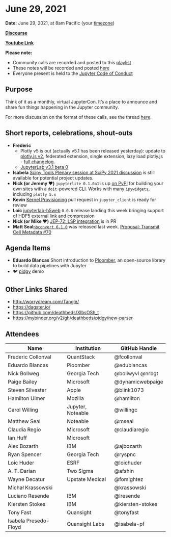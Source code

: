 # June 29, 2021

**Date:** June 29, 2021, at 8am Pacific (your [timezone](https://arewemeetingyet.com/Los%20Angeles/2021-06-29/8:00/Jupyter%20Community%20Call))

**[Discourse](https://discourse.jupyter.org/t/jupyter-community-calls/668)** 

**[Youtube Link](https://youtu.be/-aQFh8rjcdA)**

**Please note:**
- Community calls are recorded and posted to this [playlist](https://www.youtube.com/playlist?list=PLUrHeD2K9Cmkoamm4NjLmvXC4Y6E1o8SP)
- These notes will be recorded and posted [here](https://jupyter.readthedocs.io/en/latest/community/community-call-notes/index.html)
- Everyone present is held to the [Jupyter Code of Conduct](https://jupyter.org/conduct)

## Purpose

Think of it as a monthly, virtual JupyterCon. It’s a place to announce and share fun things happening in the Jupyter community.

For more discussion on the format of these calls, see the thread [here](https://discourse.jupyter.org/t/reviving-the-all-jupyter-team-meetings/423).

## Short reports, celebrations, shout-outs

* **Frederic** 
  * Plotly v5 is out (actually v5.1 has been released yesterday): update to [plotly.js v2](https://github.com/plotly/plotly.js/blob/master/CHANGELOG.md#210----2021-06-18), federated extension, single extension, lazy load plotly.js - [full changelog](https://github.com/plotly/plotly.py/releases/tag/v5.0.0).
  * [JupyterLab v3.1 beta 0](https://github.com/jupyterlab/jupyterlab/releases/tag/v3.1.0b0)
* **Isabela** [Scipy Tools Plenary session at SciPy 2021 discussion](https://discourse.jupyter.org/t/scipy-tools-plenary-session-at-scipy-2021/9567) is still available for potential project updates.
* **Nick (or Jeremy :heart:)** `jupyterlite 0.1.0a1` is up [on PyPI](https://pypi.org/project/jupyterlite/0.1.0a1/) for building your own sites with a `doit`-powered [CLI](https://jupyterlite.readthedocs.io/en/latest/cli.html). Works with many `ipywidgets`, including `plotly 5.x`
* **Kevin** [Kernel Provisioning](https://github.com/jupyter/jupyter_client/pull/612) pull request in `jupyter_client` is ready for review
* **Loïc** [jupyterlab-h5web](https://github.com/silx-kit/jupyterlab-h5web) `0.0.8` release landing this week bringing support of HDF5 external link and compression
* **Nick (or Mike :heart:)** [JEP-72: LSP integration](https://github.com/jupyter/enhancement-proposals/pull/72) is in PR
* **Matt Seal**[`nbconvert 6.1.0`](https://nbconvert.readthedocs.io/en/latest/changelog.html) was released last week. [Proposal: Transmit Cell Metadata #70](https://github.com/jupyter/enhancement-proposals/pull/70)

## Agenda Items
* **Eduardo Blancas** Short introduction to [Ploomber](https://github.com/ploomber/ploomber), an open-source library to build data pipelines with Jupyter
* :bird: [pidgy](https://github.com/deathbeds/pidgy/) demo

## Other Links Shared
- http://worrydream.com/Tangle/
- https://dagster.io/ 
- https://github.com/deathbeds/XlbsOSh_t
- https://mybinder.org/v2/gh/deathbeds/pidgy/new-parser

## Attendees

|   Name             | Institution     | GitHub Handle                     |
|--------------------|-----------------|-----------------------------------|
| Frederic Collonval | QuantStack      | @fcollonval                       |
| Eduardo Blancas    | Ploomber        | @edublancas                       |
| Nick Bollweg       | Georgia Tech    | @bollwyvl @nrbgt                  |
| Paige Bailey       | Microsoft       | @dynamicwebpaige                  |
| Steven Silvester   | Apple           | @blink1073                        |
| Hamilton Ulmer     | Mozilla         | @hamilton                         |
| Carol Willing      | Jupyter, Noteable | @willingc                       |
| Matthew Seal       |     Noteable    | @mseal                            |
| Claudia Regio      | Microsoft       | @claudiaregio                     |
| Ian Huff           | Microsoft       |                                   |
| Alex Bozarth       |  IBM            | @ajbozarth                        |
| Ryan Spencer       | Georgia Tech    | @ryspnc                           |
| Loic Huder         | ESRF            | @loichuder                        |
| A. T. Darian       | Two Sigma       | @afshin                           |
| Wayne Decatur      | Upstate Medical | @fomightez                        |
| Michał Krassowski  |                 | @krassowski                       |
| Luciano Resende    | IBM             | @lresende                         |
| Kiersten Stokes    | IBM             | @kiersten-stokes                  |
| Tony Fast          | Quansight       | @tonyfast                         |
| Isabela Presedo-Floyd | Quansight Labs | @isabela-pf                     |
